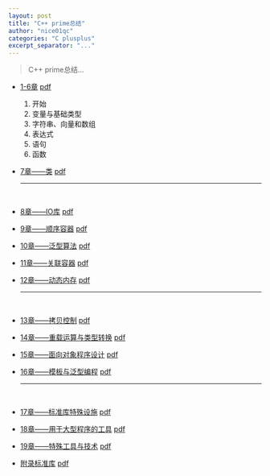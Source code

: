 ```yaml
---
layout: post
title: "C++ prime总结"
author: "nice01qc"
categories: "C plusplus"
excerpt_separator: "..."
---
```


> C++ prime总结...

- [1-6章](https://github.com/nice01qc/CLionProjects/blob/master/cppprime1-6/READNE.md)  [pdf](https://github.com/nice01qc/CLionProjects/blob/master/cppprime1-6/1-6.pdf)

  1. 开始
  2. 变量与基础类型
  3. 字符串、向量和数组
  4. 表达式
  5. 语句
  6. 函数

- [7章——类](https://github.com/nice01qc/CLionProjects/blob/master/cppprime7/README.md)  [pdf](https://github.com/nice01qc/CLionProjects/blob/master/cppprime7/7.pdf)

  ------

  ​


- [8章——IO库](https://github.com/nice01qc/CLionProjects/blob/master/cppprime8/README.md) [pdf](https://github.com/nice01qc/CLionProjects/blob/master/cppprime8/8.pdf)

- [9章——顺序容器](https://github.com/nice01qc/CLionProjects/blob/master/cppprime9/README.md) [pdf](https://github.com/nice01qc/CLionProjects/blob/master/cppprime9/9.pdf)

- [10章——泛型算法](https://github.com/nice01qc/CLionProjects/blob/master/cppprime10/README.md) [pdf](https://github.com/nice01qc/CLionProjects/blob/master/cppprime10/10.pdf)

- [11章——关联容器](https://github.com/nice01qc/CLionProjects/blob/master/cppprime11/README.md) [pdf](https://github.com/nice01qc/CLionProjects/blob/master/cppprime11/11.pdf)

- [12章——动态内存](https://github.com/nice01qc/CLionProjects/blob/master/cppprime12/README.md) [pdf](https://github.com/nice01qc/CLionProjects/blob/master/cppprime12/12.pdf)

  ------

  ​

- [13章——拷贝控制](https://github.com/nice01qc/CLionProjects/blob/master/cppprime13/README.md) [pdf](https://github.com/nice01qc/CLionProjects/blob/master/cppprime13/13.pdf)

- [14章——重载运算与类型转换](https://github.com/nice01qc/CLionProjects/blob/master/cppprime14/README.md) [pdf](https://github.com/nice01qc/CLionProjects/blob/master/cppprime14/14.pdf)

- [15章——面向对象程序设计]() [pdf]()

- [16章——模板与泛型编程]() [pdf]()

  ------

  ​

- [17章——标准库特殊设施]() [pdf]()

- [18章——用于大型程序的工具]() [pdf]()

- [19章——特殊工具与技术]() [pdf]()

- [附录标准库]() [pdf]()


